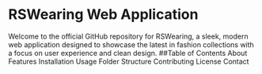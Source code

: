 # RSWearing Web Application
Welcome to the official GitHub repository for RSWearing, a sleek, modern web application designed to showcase the latest in fashion collections with a focus on user experience and clean design.
##Table of Contents
About
Features
Installation
Usage
Folder Structure
Contributing
License
Contact
